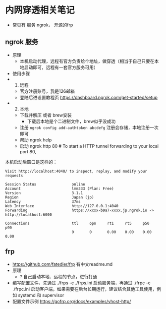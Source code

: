 # 内网穿透相关笔记
- 常见有 服务 ngrok， 开源的frp

## ngrok 服务
- 原理
  - 本机启动代理，远程有官方负责给个地址，做穿透（相当于自己只要在本地启动即可，远程有一套官方服务可用）
- 使用步骤
- 1. 远程
  - 官方注册账号，我是126邮箱
  - 登陆后进设置教程页 https://dashboard.ngrok.com/get-started/setup
- 2. 本地
  - 下载并解压 或者 brew安装
    - 下载后本地是个二进制文件，brew似乎没成功
  - 注册 ```ngrok config add-authtoken abcdefg``` 注册会存储，本地注册一次即可
  - 帮助 ngrok help
  - 启动 ngrok http 80 # To start a HTTP tunnel forwarding to your local port 80,

本机启动后窗口是这样的：
```
Visit http://localhost:4040/ to inspect, replay, and modify your requests

Session Status                online
Account                       lmm333 (Plan: Free)
Version                       3.1.1
Region                        Japan (jp)
Latency                       37ms
Web Interface                 http://127.0.0.1:4040
Forwarding                    https://xxxx-b9a7-xxxx.jp.ngrok.io -> http://localhost:6000

Connections                   ttl     opn     rt1     rt5     p50     p90
                              0       0       0.00    0.00    0.00    0.00
```

## frp
- https://github.com/fatedier/frp 有中文readme.md
- 原理
  - ? 自己启动本地、远程的节点，进行打通
- 编写配置文件，先通过 ./frps -c ./frps.ini 启动服务端，再通过 ./frpc -c ./frpc.ini 启动客户端。如果需要在后台长期运行，建议结合其他工具使用，例如 systemd 和 supervisor
- 配置文件示例 https://gofrp.org/docs/examples/vhost-http/
